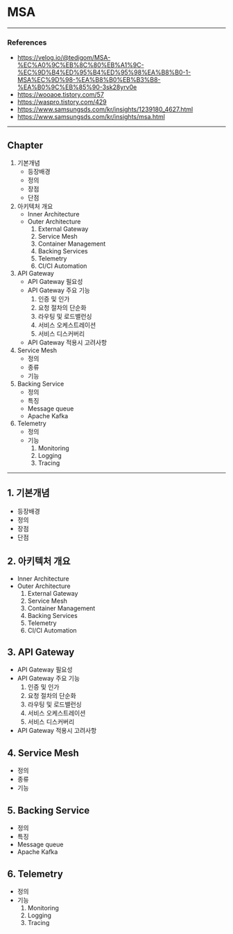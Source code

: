 # MSA

---

### References

- https://velog.io/@tedigom/MSA-%EC%A0%9C%EB%8C%80%EB%A1%9C-%EC%9D%B4%ED%95%B4%ED%95%98%EA%B8%B0-1-MSA%EC%9D%98-%EA%B8%B0%EB%B3%B8-%EA%B0%9C%EB%85%90-3sk28yrv0e
- https://wooaoe.tistory.com/57
- https://waspro.tistory.com/429
- https://www.samsungsds.com/kr/insights/1239180_4627.html
- https://www.samsungsds.com/kr/insights/msa.html

---

## Chapter

1. 기본개념
   - 등장배경
   - 정의
   - 장점
   - 단점
2. 아키텍처 개요
   - Inner Architecture
   - Outer Architecture
     1. External Gateway
     2. Service Mesh
     3. Container Management
     4. Backing Services
     5. Telemetry
     6. CI/CI Automation
3. API Gateway
   - API Gateway 필요성
   - API Gateway 주요 기능
     1. 인증 및 인가
     2. 요청 절차의 단순화
     3. 라우팅 및 로드밸런싱
     4. 서비스 오케스트레이션
     5. 서비스 디스커버리
   - API Gateway 적용시 고려사항
4. Service Mesh
   - 정의
   - 종류
   - 기능
5. Backing Service
   - 정의
   - 특징
   - Message queue
   - Apache Kafka
6. Telemetry
   - 정의
   - 기능
     1. Monitoring
     2. Logging
     3. Tracing

---

## 1. 기본개념

- 등장배경
- 정의
- 장점
- 단점

## 2. 아키텍처 개요

- Inner Architecture
- Outer Architecture
  1.  External Gateway
  2.  Service Mesh
  3.  Container Management
  4.  Backing Services
  5.  Telemetry
  6.  CI/CI Automation

## 3. API Gateway

- API Gateway 필요성
- API Gateway 주요 기능
  1.  인증 및 인가
  2.  요청 절차의 단순화
  3.  라우팅 및 로드밸런싱
  4.  서비스 오케스트레이션
  5.  서비스 디스커버리
- API Gateway 적용시 고려사항

## 4. Service Mesh

- 정의
- 종류
- 기능

## 5. Backing Service

- 정의
- 특징
- Message queue
- Apache Kafka

## 6. Telemetry

- 정의
- 기능
  1.  Monitoring
  2.  Logging
  3.  Tracing
